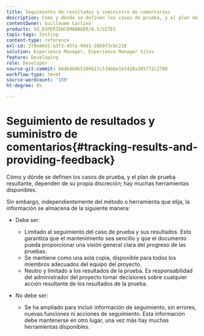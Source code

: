 ```yaml
---
title: Seguimiento de resultados y suministro de comentarios
description: Cómo y dónde se definen los casos de prueba, y el plan de prueba resultante, quedan a su discreción
contentOwner: Guillaume Carlino
products: SG_EXPERIENCEMANAGER/6.5/SITES
topic-tags: testing
content-type: reference
exl-id: 270e66d1-a3f2-457a-90d1-28b9f3c8c218
solution: Experience Manager, Experience Manager Sites
feature: Developing
role: Developer
source-git-commit: 66db4b0b5106617c534b6e1bf428a3057f2c2708
workflow-type: tm+mt
source-wordcount: '159'
ht-degree: 0%

---
```


# Seguimiento de resultados y suministro de comentarios{#tracking-results-and-providing-feedback}

Cómo y dónde se definen los casos de prueba, y el plan de prueba resultante, dependen de su propia discreción; hay muchas herramientas disponibles.

Sin embargo, independientemente del método o herramienta que elija, la información se almacena de la siguiente manera:

* Debe ser:

   * Limitado al seguimiento del caso de prueba y sus resultados. Esto garantiza que el mantenimiento sea sencillo y que el documento pueda proporcionar una visión general clara del progreso de las pruebas.
   * Se mantiene como una sola copia, disponible para todos los miembros adecuados del equipo del proyecto.
   * Neutro y limitado a los resultados de la prueba. Es responsabilidad del administrador del proyecto tomar decisiones sobre cualquier acción resultante de los resultados de la prueba.

* No debe ser:

   * Se ha ampliado para incluir información de seguimiento, sin errores, nuevas funciones ni acciones de seguimiento. Esta información debe mantenerse en otro lugar, una vez más hay muchas herramientas disponibles.
